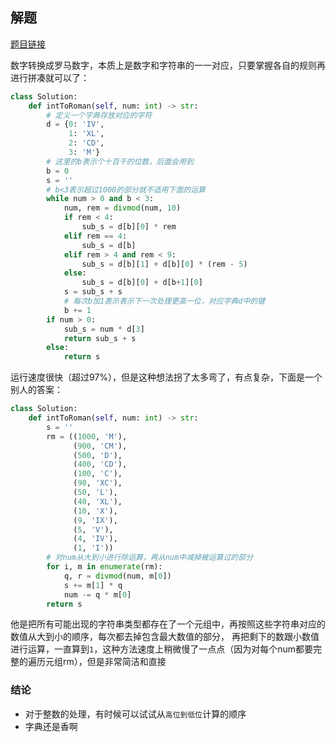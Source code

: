 ## 解题

[题目链接](https://leetcode.com/problems/integer-to-roman/)

数字转换成罗马数字，本质上是数字和字符串的一一对应，只要掌握各自的规则再进行拼凑就可以了：
```python
class Solution:
    def intToRoman(self, num: int) -> str:
        # 定义一个字典存放对应的字符
        d = {0: 'IV',
             1: 'XL',
             2: 'CD',
             3: 'M'}
        # 这里的b表示个十百千的位数，后面会用到
        b = 0
        s = ''
        # b<3表示超过1000的部分就不适用下面的运算
        while num > 0 and b < 3:
            num, rem = divmod(num, 10)
            if rem < 4:
                sub_s = d[b][0] * rem
            elif rem == 4:
                sub_s = d[b]
            elif rem > 4 and rem < 9:
                sub_s = d[b][1] + d[b][0] * (rem - 5)
            else:
                sub_s = d[b][0] + d[b+1][0]
            s = sub_s + s
            # 每次b加1表示表示下一次处理更高一位，对应字典d中的键
            b += 1
        if num > 0:
            sub_s = num * d[3]
            return sub_s + s
        else:
            return s
```

运行速度很快（超过97%），但是这种想法拐了太多弯了，有点复杂，下面是一个别人的答案：
```python
class Solution:
    def intToRoman(self, num: int) -> str:
        s = ''
        rm = ((1000, 'M'), 
              (900, 'CM'),
              (500, 'D'), 
              (400, 'CD'), 
              (100, 'C'), 
              (90, 'XC'), 
              (50, 'L'), 
              (40, 'XL'), 
              (10, 'X'), 
              (9, 'IX'), 
              (5, 'V'), 
              (4, 'IV'), 
              (1, 'I'))
        # 对num从大到小进行除运算，再从num中减掉被运算过的部分
        for i, m in enumerate(rm):
            q, r = divmod(num, m[0])
            s += m[1] * q
            num -= q * m[0]
        return s
```

他是把所有可能出现的字符串类型都存在了一个元组中，再按照这些字符串对应的数值从大到小的顺序，每次都去掉包含最大数值的部分，
再把剩下的数跟小数值进行运算，一直算到`1`，这种方法速度上稍微慢了一点点（因为对每个num都要完整的遍历元组rm），但是非常简洁和直接

### 结论

- 对于整数的处理，有时候可以试试从`高位到低位`计算的顺序
- 字典还是香啊
